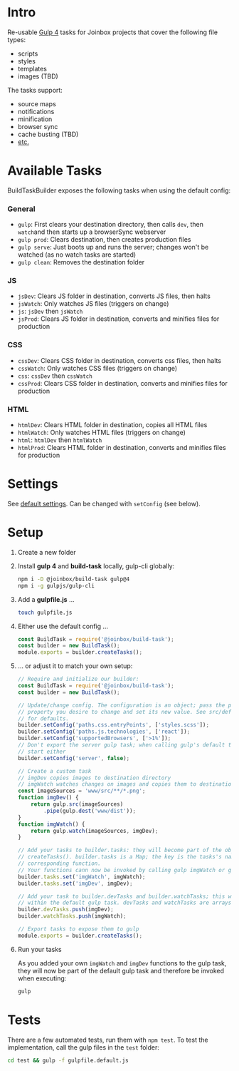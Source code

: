 # Intro

Re-usable [Gulp 4](https://github.com/gulpjs/gulp/tree/4.0) tasks for Joinbox projects that cover 
the following file types:
- scripts 
- styles
- templates
- images (TBD)

The tasks support:
- source maps
- notifications
- minification
- browser sync
- cache busting (TBD)
- [etc.](https://docs.google.com/document/d/17fVNqmN2PVGjidU9FeCPYTgMFJ66z9ZE5jEPlf9TAUQ)



# Available Tasks

BuildTaskBuilder exposes the following tasks when using the default config:

### General
- `gulp`: First clears your destination directory, then calls `dev`, then `watch`and then starts up 
    a browserSync webserver
- `gulp prod`: Clears destination, then creates production files
- `gulp serve`: Just boots up and runs the server; changes won't be watched (as no watch tasks are
    started)
- `gulp clean`: Removes the destination folder

### JS
- `jsDev`: Clears JS folder in destination, converts JS files, then halts
- `jsWatch`: Only watches JS files (triggers on change)
- `js`: `jsDev` then `jsWatch`
- `jsProd`: Clears JS folder in destination, converts and minifies files for production

### CSS
- `cssDev`: Clears CSS folder in destination, converts css files, then halts
- `cssWatch`: Only watches CSS files (triggers on change)
- `css`: `cssDev` then `cssWatch`
- `cssProd`: Clears CSS folder in destination, converts and minifies files for production

### HTML
- `htmlDev`: Clears HTML folder in destination, copies all HTML files
- `htmlWatch`: Only watches HTML files (triggers on change)
- `html`: `htmlDev` then `htmlWatch`
- `htmlProd`: Clears HTML folder in destination, converts and minifies files for production



# Settings

See [default settings](blob/master/src/defaultConfig.js). Can be changed with `setConfig` (see 
below).



# Setup

1. Create a new folder

1. Install **gulp 4** and **build-task** locally, gulp-cli globally:
    ```bash
    npm i -D @joinbox/build-task gulp@4
    npm i -g gulpjs/gulp-cli
    ```

1. Add a **gulpfile.js** …
    ```bash
    touch gulpfile.js
    ```

1. Either use the default config …
    ```javascript
    const BuildTask = require('@joinbox/build-task');
    const builder = new BuildTask();
    module.exports = builder.createTasks();
    ```

1. … or adjust it to match your own setup:
    ```javascript
    // Require and initialize our builder:
    const BuildTask = require('@joinbox/build-task');
    const builder = new BuildTask();

    // Update/change config. The configuration is an object; pass the path to the 
    // property you desire to change and set its new value. See src/defaultConfig
    // for defaults.
    builder.setConfig('paths.css.entryPoints', ['styles.scss']);
    builder.setConfig('paths.js.technologies', ['react']); 
    builder.setConfig('supportedBrowsers', ['>1%']);
    // Don't export the server gulp task; when calling gulp's default task, it won't 
    // start either
    builder.setConfig('server', false);

    // Create a custom task
    // imgDev copies images to destination directory
    // imgWatch watches changes on images and copies them to destination directory
    const imageSources = 'www/src/**/*.png';
    function imgDev() {
        return gulp.src(imageSources)
            .pipe(gulp.dest('www/dist'));
    }
    function imgWatch() {
        return gulp.watch(imageSources, imgDev);
    }

    // Add your tasks to builder.tasks: they will become part of the object returned by 
    // createTasks(). builder.tasks is a Map; the key is the tasks's name, the value the 
    // corresponding function. 
    // Your functions cann now be invoked by calling gulp imgWatch or gulp imgDev
    builder.tasks.set('imgWatch', imgWatch);
    builder.tasks.set('imgDev', imgDev);

    // Add your task to builder.devTasks and builder.watchTasks; this will call them 
    // within the default gulp task. devTasks and watchTasks are arrays.
    builder.devTasks.push(imgDev);
    builder.watchTasks.push(imgWatch);

    // Export tasks to expose them to gulp
    module.exports = builder.createTasks();
    ```

1. Run your tasks
    
    As you added your own `imgWatch` and `imgDev` functions to the gulp task, they will now be part
    of the default gulp task and therefore be invoked when executing:

    ```bash
    gulp
    ```



# Tests

There are a few automated tests, run them with `npm test`. To test the implementation, call the gulp
files in the `test` folder: 

```bash
cd test && gulp -f gulpfile.default.js
```

